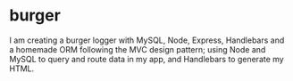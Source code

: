 # burger
I am creating a burger logger with MySQL, Node, Express, Handlebars and a homemade ORM following the MVC design pattern; using Node and MySQL to query and route data in my app, and Handlebars to generate my HTML.
